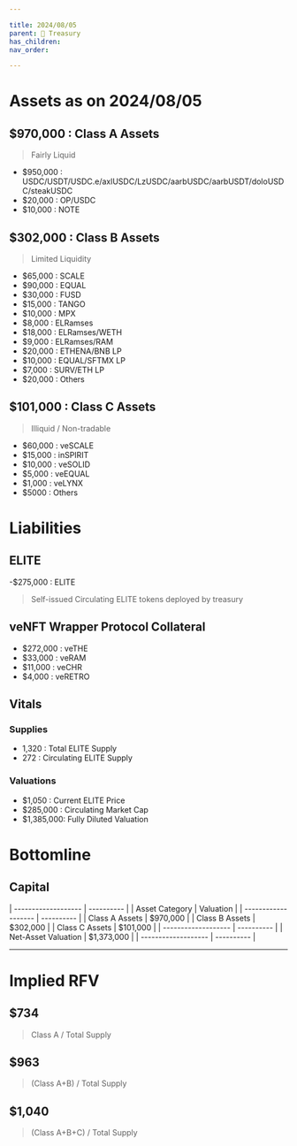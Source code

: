 ```yaml
---

title: 2024/08/05
parent: 👑 Treasury
has_children:
nav_order:

---
```


# Assets as on 2024/08/05
## $970,000 : Class A Assets
> Fairly Liquid

- $950,000	: USDC/USDT/USDC.e/axlUSDC/LzUSDC/aarbUSDC/aarbUSDT/doloUSDC/steakUSDC
- $20,000	: OP/USDC
- $10,000	: NOTE


## $302,000 : Class B Assets
> Limited Liquidity

- $65,000	: SCALE
- $90,000	: EQUAL
- $30,000	: FUSD
- $15,000	: TANGO
- $10,000	: MPX
- $8,000	: ELRamses
- $18,000	: ELRamses/WETH
- $9,000	: ELRamses/RAM
- $20,000	: ETHENA/BNB LP
- $10,000	: EQUAL/SFTMX LP
- $7,000	: SURV/ETH LP
- $20,000	: Others


## $101,000 : Class C Assets
> Illiquid / Non-tradable

- $60,000	: veSCALE
- $15,000	: inSPIRIT
- $10,000	: veSOLID
- $5,000	: veEQUAL
- $1,000	: veLYNX
- $5000		: Others

# Liabilities
## ELITE
-$275,000 : ELITE
> Self-issued Circulating ELITE tokens deployed by treasury

## veNFT Wrapper Protocol Collateral
- $272,000	: veTHE
- $33,000	: veRAM
- $11,000	: veCHR
- $4,000	: veRETRO

## Vitals
### Supplies
- 1,320		: Total ELITE Supply
- 272		: Circulating ELITE Supply

### Valuations
- $1,050	: Current ELITE Price
- $285,000	: Circulating Market Cap
- $1,385,000: Fully Diluted Valuation

# Bottomline
## Capital

| ------------------- | ---------- |
| Asset Category      |  Valuation |
| ------------------- | ---------- |
| Class A Assets      |   $970,000 |
| Class B Assets      |   $302,000 |
| Class C Assets      |   $101,000 |
| ------------------- | ---------- |
| Net-Asset Valuation | $1,373,000 |
| ------------------- | ---------- |

----

# Implied RFV
## $734
> Class A / Total Supply

## $963
> (Class A+B) / Total Supply

## $1,040
> (Class A+B+C) / Total Supply